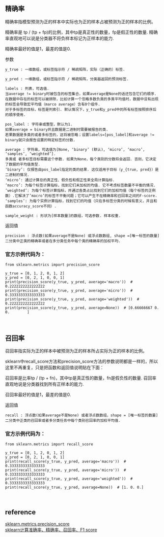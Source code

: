 ## 精确率
精确率指模型预测为正的样本中实际也为正的样本占被预测为正的样本的比例。

精确率是 tp / (tp + fp)的比例，其中tp是真正性的数量，fp是假正性的数量. 精确率直观地可以说是分类器不将负样本标记为正样本的能力.
 
精确率最好的值是1，最差的值是0.
 
参数
```
y_true : 一维数组，或标签指示符 / 稀疏矩阵，实际（正确的）标签.

y_pred : 一维数组，或标签指示符 / 稀疏矩阵，分类器返回的预测标签.

labels : 列表，可选值. 
当average != binary时被包含的标签集合，如果average是None的话还包含它们的顺序. 
在数据中存在的标签可以被排除，比如计算一个忽略多数负类的多类平均值时，数据中没有出现的标签会导致宏平均值（marco average）含有0个组件. 
对于多标签的目标，标签是列索引. 默认情况下，y_true和y_pred中的所有标签按照排序后的顺序使用.

pos_label : 字符串或整型，默认为1. 
如果average = binary并且数据是二进制时需要被报告的类. 
若果数据是多类的或者多标签的，这将被忽略；设置labels=[pos_label]和average != binary就只会报告设置的特定标签的分数.

average : 字符串，可选值为[None, ‘binary’ (默认), ‘micro’, ‘macro’, ‘samples’, ‘weighted’].
多类或 者多标签目标需要这个参数. 如果为None，每个类别的分数将会返回. 否则，它决定了数据的平均值类型.
‘binary’: 仅报告由pos_label指定的类的结果. 这仅适用于目标（y_{true, pred}）是二进制的情况.
‘micro’: 通过计算总的真正性、假负性和假正性来全局计算指标.
‘macro’: 为每个标签计算指标，找到它们未加权的均值. 它不考虑标签数量不平衡的情况.
‘weighted’: 为每个标签计算指标，并通过各类占比找到它们的加权均值（每个标签的正例数）.它解决了’macro’的标签不平衡问题；它可以产生不在精确率和召回率之间的F-score.
‘samples’: 为每个实例计算指标，找到它们的均值（只在多标签分类的时候有意义，并且和函数accuracy_score不同）.

sample_weight : 形状为[样本数量]的数组，可选参数. 样本权重.
```
返回值
```
precision : 浮点数(如果average不是None) 或浮点数数组, shape =[唯一标签的数量]
二分类中正类的精确率或者在多分类任务中每个类的精确率的加权平均.
```

### 官方示例代码为：
```
from sklearn.metrics import precision_score

y_true = [0, 1, 2, 0, 1, 2]
y_pred = [0, 2, 1, 0, 0, 1]
print(precision_score(y_true, y_pred, average='macro'))  # 0.2222222222222222
print(precision_score(y_true, y_pred, average='micro'))  # 0.3333333333333333
print(precision_score(y_true, y_pred, average='weighted'))  # 0.2222222222222222
print(precision_score(y_true, y_pred, average=None))  # [0.66666667 0.         0.        ]
```

&nbsp;
## 召回率
召回率指实际为正的样本中被预测为正的样本所占实际为正的样本的比例。

sklearn中recall_score方法和precision_score方法的参数说明都是一样的，所以这里不再重复，只是把函数和返回值说明贴在下面：

召回率是比率tp / (tp + fn)，其中tp是真正性的数量，fn是假负性的数量. 召回率直观地说是分类器找到所有正样本的能力.

召回率最好的值是1，最差的值是0.
 
返回值
```
recall : 浮点数(如果average不是None) 或者浮点数数组，shape = [唯一标签的数量]
二分类中正类的召回率或者多分类任务中每个类别召回率的加权平均值.
```
### 官方示例代码为：
```
from sklearn.metrics import recall_score

y_true = [0, 1, 2, 0, 1, 2]
y_pred = [0, 2, 1, 0, 0, 1]
print(recall_score(y_true, y_pred, average='macro'))  # 0.3333333333333333
print(recall_score(y_true, y_pred, average='micro'))  # 0.3333333333333333
print(recall_score(y_true, y_pred, average='weighted'))  # 0.3333333333333333
print(recall_score(y_true, y_pred, average=None))  # [1. 0. 0.]
```

&nbsp;
## reference
[sklearn.metrics.precision_score](https://scikit-learn.org/stable/modules/generated/sklearn.metrics.precision_score.html)   
[sklearn计算准确率、精确率、召回率、F1 score](https://blog.csdn.net/hfutdog/article/details/88085878)
